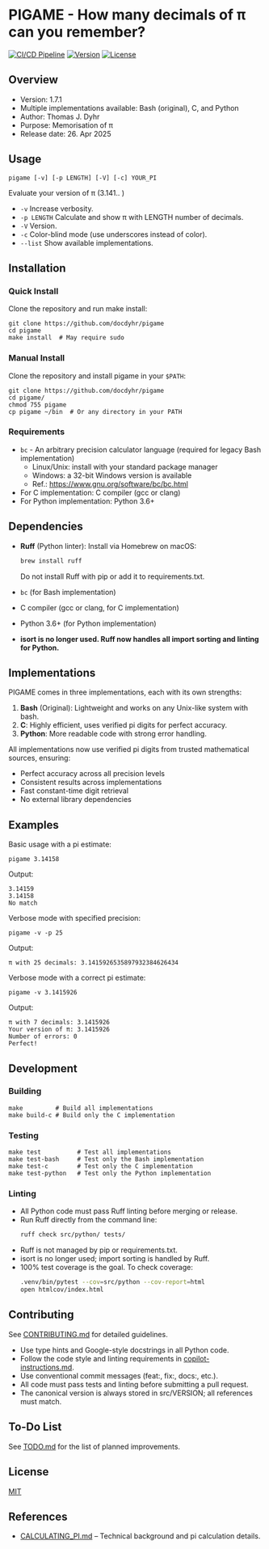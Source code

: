 # PIGAME - How many decimals of π can you remember?

[![CI/CD Pipeline](https://github.com/docdyhr/pigame/workflows/CI%2FCD%20Pipeline/badge.svg)](https://github.com/docdyhr/pigame/actions/workflows/ci.yml)
[![Version](https://img.shields.io/badge/version-1.7.1-blue)](https://github.com/docdyhr/pigame/blob/master/src/VERSION)
[![License](https://img.shields.io/badge/license-MIT-green)](https://github.com/docdyhr/pigame/blob/master/LICENSE)

## Overview

* Version: 1.7.1
* Multiple implementations available: Bash (original), C, and Python
* Author: Thomas J. Dyhr
* Purpose: Memorisation of π
* Release date: 26. Apr 2025

## Usage

```shell
pigame [-v] [-p LENGTH] [-V] [-c] YOUR_PI
```

Evaluate your version of π (3.141.. )

* `-v` Increase verbosity.
* `-p LENGTH` Calculate and show π with LENGTH number of decimals.
* `-V` Version.
* `-c` Color-blind mode (use underscores instead of color).
* `--list` Show available implementations.

## Installation

### Quick Install

Clone the repository and run make install:

```shell
git clone https://github.com/docdyhr/pigame
cd pigame
make install  # May require sudo
```

### Manual Install

Clone the repository and install pigame in your `$PATH`:

```shell
git clone https://github.com/docdyhr/pigame
cd pigame/
chmod 755 pigame
cp pigame ~/bin  # Or any directory in your PATH
```

### Requirements

* `bc` - An arbitrary precision calculator language (required for legacy Bash implementation)
  * Linux/Unix: install with your standard package manager
  * Windows: a 32-bit Windows version is available
  * Ref.: <https://www.gnu.org/software/bc/bc.html>
* For C implementation: C compiler (gcc or clang)
* For Python implementation: Python 3.6+

## Dependencies

- **Ruff** (Python linter): Install via Homebrew on macOS:
  ```sh
  brew install ruff
  ```
  Do not install Ruff with pip or add it to requirements.txt.
- `bc` (for Bash implementation)
- C compiler (gcc or clang, for C implementation)
- Python 3.6+ (for Python implementation)

- **isort is no longer used. Ruff now handles all import sorting and linting for Python.**

## Implementations

PIGAME comes in three implementations, each with its own strengths:

1. **Bash** (Original): Lightweight and works on any Unix-like system with bash.
2. **C**: Highly efficient, uses verified pi digits for perfect accuracy.
3. **Python**: More readable code with strong error handling.

All implementations now use verified pi digits from trusted mathematical sources, ensuring:

* Perfect accuracy across all precision levels
* Consistent results across implementations
* Fast constant-time digit retrieval
* No external library dependencies

## Examples

Basic usage with a pi estimate:

```shell
pigame 3.14158
```

Output:

```shell
3.14159
3.14158
No match
```

Verbose mode with specified precision:

```shell
pigame -v -p 25
```

Output:

```shell
π with 25 decimals: 3.1415926535897932384626434
```

Verbose mode with a correct pi estimate:

```shell
pigame -v 3.1415926
```

Output:

```shell
π with 7 decimals: 3.1415926
Your version of π: 3.1415926
Number of errors: 0
Perfect!
```

## Development

### Building

```shell
make         # Build all implementations
make build-c # Build only the C implementation
```

### Testing

```shell
make test          # Test all implementations
make test-bash     # Test only the Bash implementation
make test-c        # Test only the C implementation
make test-python   # Test only the Python implementation
```

### Linting

- All Python code must pass Ruff linting before merging or release.
- Run Ruff directly from the command line:
  ```sh
  ruff check src/python/ tests/
  ```
- Ruff is not managed by pip or requirements.txt.
- isort is no longer used; import sorting is handled by Ruff.
- 100% test coverage is the goal. To check coverage:
  ```sh
  .venv/bin/pytest --cov=src/python --cov-report=html
  open htmlcov/index.html
  ```

## Contributing

See [CONTRIBUTING.md](CONTRIBUTING.md) for detailed guidelines.

- Use type hints and Google-style docstrings in all Python code.
- Follow the code style and linting requirements in [copilot-instructions.md](copilot-instructions.md).
- Use conventional commit messages (feat:, fix:, docs:, etc.).
- All code must pass tests and linting before submitting a pull request.
- The canonical version is always stored in src/VERSION; all references must match.

## To-Do List

See [TODO.md](https://github.com/docdyhr/pigame/blob/master/TODO.md) for the list of planned improvements.

## License

[MIT](https://github.com/docdyhr/pigame/blob/master/LICENSE)

## References

- [CALCULATING_PI.md](CALCULATING_PI.md) – Technical background and pi calculation details.
